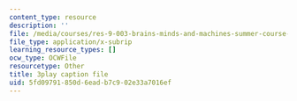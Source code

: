 ```yaml
---
content_type: resource
description: ''
file: /media/courses/res-9-003-brains-minds-and-machines-summer-course-summer-2015/5fd09791850d6eadb7c902e33a7016ef_2304728.srt
file_type: application/x-subrip
learning_resource_types: []
ocw_type: OCWFile
resourcetype: Other
title: 3play caption file
uid: 5fd09791-850d-6ead-b7c9-02e33a7016ef
---
```

